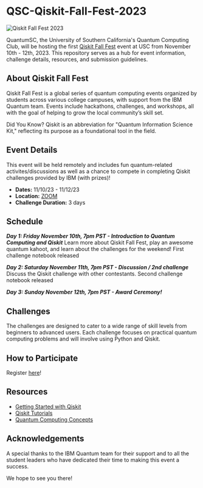 # QSC-Qiskit-Fall-Fest-2023
![Qiskit Fall Fest 2023](https://user-images.githubusercontent.com/95167383/266774144-4f4a8065-60d9-4753-8f7b-33d406a556fc.png)


QuantumSC, the University of Southern California's Quantum Computing Club, will be hosting the first [Qiskit Fall Fest](https://qiskit.org/events/fall-fest) event at USC from November 10th - 12th, 2023. This repository serves as a hub for event information, challenge details, resources, and submission guidelines.

## About Qiskit Fall Fest

Qiskit Fall Fest is a global series of quantum computing events organized by students across various college campuses, with support from the IBM Quantum team. Events include hackathons, challenges, and workshops, all with the goal of helping to grow the local community’s skill set.

Did You Know? Qiskit is an abbreviation for "Quantum Information Science Kit," reflecting its purpose as a foundational tool in the field.


## Event Details
This event will be held remotely and includes fun quantum-related activites/discussions as well as a chance to compete in completing Qiskit challenges provided by IBM (with prizes)! 

- **Dates:** 11/10/23 - 11/12/23
- **Location:** [ZOOM](https://usc.zoom.us/j/92482918384)
- **Challenge Duration:** 3 days

## Schedule

_**Day 1: Friday November 10th, 7pm PST - Introduction to Quantum Computing and Qiskit**_
Learn more about Qiskit Fall Fest, play an awesome quantum kahoot, and learn about the challenges for the weekend! First challenge notebook released

_**Day 2: Saturday November 11th, 7pm PST - Discussion / 2nd challenge**_
Discuss the Qiskit challenge with other contestants. Second challenge notebook released

_**Day 3: Sunday November 12th, 7pm PST - Award Ceremony!**_


## Challenges

The challenges are designed to cater to a wide range of skill levels from beginners to advanced users. Each challenge focuses on practical quantum computing problems and will involve using Python and Qiskit.


## How to Participate

Register [here](https://forms.gle/puA81u8f2VKua7DS9)!


## Resources

- [Getting Started with Qiskit](https://qiskit.org/documentation/getting_started.html)
- [Qiskit Tutorials](https://qiskit.org/documentation/tutorials.html)
- [Quantum Computing Concepts](https://qiskit.org/learn/intro-qc-qh/)


## Acknowledgements

A special thanks to the IBM Quantum team for their support and to all the student leaders who have dedicated their time to making this event a success.

We hope to see you there!
